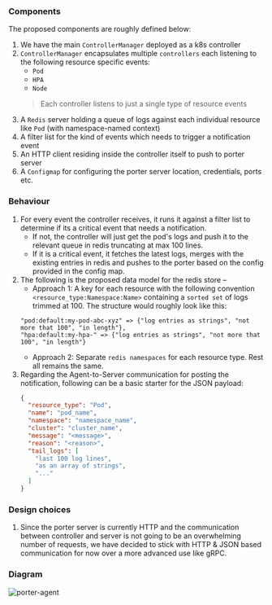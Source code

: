### Components
The proposed components are roughly defined below:
1. We have the main `ControllerManager` deployed as a k8s controller
2. `ControllerManager` encapsulates multiple `controllers` each listening to the following resource specific events:
    * `Pod`
    * `HPA`
    * `Node`
    > Each controller listens to just a single type of resource events
3. A `Redis` server holding a queue of logs against each individual resource like `Pod` (with namespace-named context)
4. A filter list for the kind of events which needs to trigger a notification event
5. An HTTP client residing inside the controller itself to push to porter server
6. A `Configmap` for configuring the porter server location, credentials, ports etc.

### Behaviour
1. For every event the controller receives, it runs it against a filter list to determine if its a critical event that needs a notification.
    * If not, the controller will just get the pod's logs and push it to the relevant queue in redis truncating at max 100 lines.
    * If it is a critical event, it fetches the latest logs, merges with the existing entries in redis and pushes to the porter
based on the config provided in the config map.
2. The following is the proposed data model for the redis store – 
    * Approach 1: A key for each resource with the following convention `<resource_type:Namespace:Name>` containing a `sorted set` of logs trimmed at 100.
    The structure would roughly look like this:
    ```
    "pod:default:my-pod-abc-xyz" => {"log entries as strings", "not more that 100", "in length"},
    "hpa:default:my-hpa-" => {"log entries as strings", "not more that 100", "in length"}
    ```
    * Approach 2: Separate `redis namespaces` for each resource type. Rest all remains the same.
3. Regarding the Agent-to-Server communication for posting the notification, following can be a basic starter for the JSON payload:
    ```json
    {
      "resource_type": "Pod",
      "name": "pod_name",
      "namespace": "namespace_name",
      "cluster": "cluster_name",
      "message": "<message>",
      "reason": "<reason>",
      "tail_logs": [
        "last 100 log lines",
        "as an array of strings",
        "..."
      ]
    }
    ```

### Design choices
1. Since the porter server is currently HTTP and the communication between controller and server is not going to be an overwhelming number
of requests, we have decided to stick with HTTP & JSON based communication for now over a more advanced use like gRPC.


### Diagram
![porter-agent](https://user-images.githubusercontent.com/7482025/127897279-6be8a8bd-8dfc-40c9-b103-33085d87582f.png)

